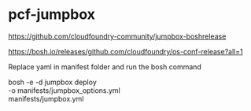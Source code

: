 # pcf-jumpbox

https://github.com/cloudfoundry-community/jumpbox-boshrelease

https://bosh.io/releases/github.com/cloudfoundry/os-conf-release?all=1

Replace yaml in manifest folder and run the bosh command

bosh -e <env> -d jumpbox deploy \
  -o manifests/jumpbox_options.yml \
  manifests/jumpbox.yml
